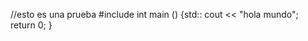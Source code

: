 //esto es una prueba
#include <iostream>
int main ()
{std:: cout << "hola mundo";
 return 0;
           }    

